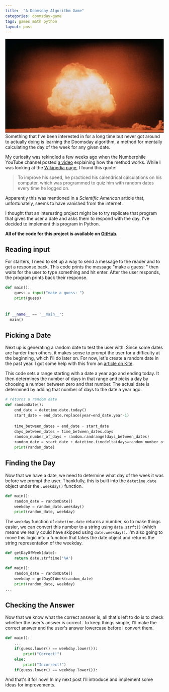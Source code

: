 ```yaml
---
title:  "A Doomsday Algorithm Game"
categories: doomsday-game
tags: games math python
layout: post
---
```

![Atom Bomb](/images/doomsday.jpg)
Something that I've been interested in for a long time but never got around to actually doing is learning the Doomsday algorithm, a method for mentally calculating the day of the week for any given date.

My curiosity was rekindled a few weeks ago when the Numberphile YouTube channel posted [a video]() explaining how the method works. While I was looking at the [Wikipedia page](), I found this quote:

> To improve his speed, he practiced his calendrical calculations on his computer, which was programmed to quiz him with random dates every time he logged on.

Apparently this was mentioned in a *Scientific American* article that, unfortunately, seems to have vanished from the internet.

I thought that an interesting project might be to try replicate that program that gives the user a date and asks them to respond with the day. I've decided to implement this program in Python.

**All of the code for this project is available on [GitHub](https://github.com/joshcwinton/doomsday-game/).**

## Reading input
For starters, I need to set up a way to send a message to the reader and to get a response back. This code prints the message "make a guess: " then waits for the user to type something and hit enter. After the user responds, the program prints back their response.

```python
def main():
    guess = input("make a guess: ")
    print(guess)
    

if __name__ == '__main__':
  main()
```

## Picking a Date
Next up is generating a random date to test the user with. Since some dates are harder than others, it makes sense to prompt the user for a difficulty at the beginning, which I'll do later on. For now, let's create a random date in the past year. I got some help with this from an [article on Kite](https://www.kite.com/python/answers/how-to-generate-a-random-date-between-two-dates-in-python).

This code sets a range starting with a date a year ago and ending today. It then determines the number of days in that range and picks a day by choosing a number between zero and that number. The actual date is determined by adding that number of days to the date a year ago.

```python
# returns a random date
def randomDate():
    end_date = datetime.date.today()
    start_date = end_date.replace(year=end_date.year-1)

    time_between_dates = end_date - start_date
    days_between_dates = time_between_dates.days
    random_number_of_days = random.randrange(days_between_dates)
    random_date = start_date + datetime.timedelta(days=random_number_of_days)
    print(random_date)

```

## Finding the Day
Now that we have a date, we need to determine what day of the week it was before we prompt the user. Thankfully, this is built into the `datetime.date` object under the `.weekday()` function.

```python
def main():
    random_date = randomDate()
    weekday = random_date.weekday()
    print(random_date, weekday)
```

The `weekday` function of `datetime.date` returns a number, so to make things easier, we can convert this number to a string using `date.strft()` (which means we really could have skipped using `date.weekday()`. I'm also going to move this logic into a function that takes the date object and returns the string representation of the weekday.

```python
def getDayOfWeek(date):
    return date.strftime('%A')
```
```python
def main():
    random_date = randomDate()
    weekday = getDayOfWeek(random_date)
    print(random_date, weekday)
...
```

## Checking the Answer
Now that we know what the correct answer is, all that's left to do is to check whether the user's answer is correct. To keep things simple, I'll make the correct answer and the user's answer lowercase before I convert them.

```python
def main():
    ...
    if(guess.lower() == weekday.lower()):
        print("Correct!")
    else:
        print("Incorrect!")
    if(guess.lower() == weekday.lower()):
```
And that's it for now! In my next post I'll introduce and implement some ideas for improvements.